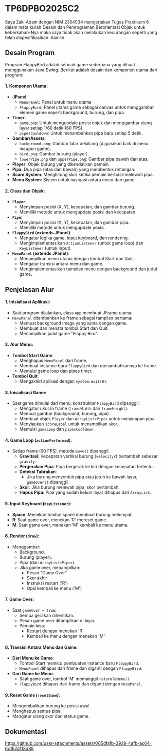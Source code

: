 # TP6DPBO2025C2
Saya Zaki Adam dengan NIM 2304934 mengerjakan Tugas Praktikum 6 dalam mata kuliah Desain dan Pemrograman Berorientasi Objek untuk keberkahan-Nya maka saya tidak akan melakukan kecurangan seperti yang telah dispesifikasikan. Aamiin.

## Desain Program
Program FlappyBird adalah sebuah game sederhana yang dibuat menggunakan Java Swing. Berikut adalah desain dan komponen utama dari program:

#### **1. Komponen Utama:**
- **JPanel**: 
  - `MenuPanel`: Panel untuk menu utama
  - `FlappyBird`: Panel utama game sebagai canvas untuk menggambar elemen game seperti background, burung, dan pipa.
- **Timer**:
    - `gameLoop`: Untuk mengupdate posisi objek dan menggambar ulang layar setiap 1/60 detik (60 FPS).
    - `pipesCooldown`: Untuk menambahkan pipa baru setiap 5 detik.
- **Gambar/Assets**:
    - `background.png`: Gambar latar belakang (digunakan baik di menu maupun game).
    - `bird.png`: Gambar burung (player).
    - `lowerPipe.png` dan `upperPipe.png`: Gambar pipa bawah dan atas.
- **Player**: Objek burung yang dikendalikan pemain.
- **Pipa**: Dua pipa (atas dan bawah) yang membentuk rintangan.
- **Score System**: Menghitung skor ketika pemain berhasil melewati pipa.
- **Menu System**: Sistem untuk navigasi antara menu dan game.

#### **2. Class dan Objek:**
- **`Player`**:  
    - Menyimpan posisi (X, Y), kecepatan, dan gambar burung.     
    - Memiliki metode untuk mengupdate posisi dan kecepatan.      
- **`Pipe`**:
    - Menyimpan posisi (X, Y), kecepatan, dan gambar pipa.
    - Memiliki metode untuk mengupdate posisi.
- **`FlappyBird` (extends JPanel)**:
    - Mengatur logika game, input keyboard, dan rendering.
    - Mengimplementasikan `ActionListener` (untuk game loop) dan `KeyListener` (untuk input).
- **`MenuPanel` (extends JPanel)**:
    - Menampilkan menu utama dengan tombol Start dan Quit.
    - Mengatur transisi antara menu dan game.
    - Mengimplementasikan tampilan menu dengan background dan judul game.

## Penjelasan Alur

#### **1. Inisialisasi Aplikasi:**
- Saat program dijalankan, class `App` membuat JFrame utama.
- `MenuPanel` ditambahkan ke frame sebagai tampilan pertama:
  - Memuat background image yang sama dengan game.
  - Membuat dan menata tombol Start dan Quit.
  - Menampilkan judul game "Flappy Bird".

#### **2. Alur Menu:**
- **Tombol Start Game**:
  - Menghapus `MenuPanel` dari frame.
  - Membuat instance baru `FlappyBird` dan menambahkannya ke frame.
  - Memulai game loop dan pipes timer.
- **Tombol Quit**:
  - Mengakhiri aplikasi dengan `System.exit(0)`.

#### **3. Inisialisasi Game:**
- Saat game dimulai dari menu, konstruktor `FlappyBird` dipanggil:
    - Mengatur ukuran frame (`frameWidth` dan `frameHeight`).
    - Memuat gambar (background, burung, pipa). 
    - Membuat objek `Player` dan `ArrayList<Pipe>` untuk menyimpan pipa. 
    - Menyiapkan `scoreLabel` untuk menampilkan skor. 
    - Memulai `gameLoop` dan `pipesCooldown`.

#### **4. Game Loop (`actionPerformed`):**
- Setiap frame (60 FPS), metode `move()` dipanggil:
    - **Gravitasi**: Kecepatan vertikal burung (`velocityY`) bertambah sebesar `gravity`. 
    - **Pergerakan Pipa**: Pipa bergerak ke kiri dengan kecepatan tertentu.
    - **Deteksi Tabrakan**:
        - Jika burung menyentuh pipa atau jatuh ke bawah layar, `gameOver()` dipanggil.
    - **Skor**: Jika burung melewati pipa, skor bertambah.
    - **Hapus Pipa**: Pipa yang sudah keluar layar dihapus dari `ArrayList`.

#### **5. Input Keyboard (`KeyListener`):**
- **Space**: Menekan tombol space membuat burung melompat.
- **R**: Saat game over, menekan 'R' mereset game.
- **M**: Saat game over, menekan 'M' kembali ke menu utama.

#### **6. Render (`draw`):**
- Menggambar: 
    - Background.    
    - Burung (player).
    - Pipa (dari `ArrayList<Pipe>`).
    - Jika game over, menampilkan:
      - Pesan "Game Over"
      - Skor akhir
      - Instruksi restart ('R')
      - Opsi kembali ke menu ('M')

#### **7. Game Over:**
- Saat `gameOver = true`:
    - Semua gerakan dihentikan.
    - Pesan game over ditampilkan di layar.
    - Pemain bisa:
      - Restart dengan menekan 'R'
      - Kembali ke menu dengan menekan 'M'

#### **8. Transisi Antara Menu dan Game:**
- **Dari Menu ke Game**:
  - Tombol Start memicu pembuatan instance baru `FlappyBird`.
  - `MenuPanel` dihapus dari frame dan diganti dengan `FlappyBird`.
- **Dari Game ke Menu**:
  - Saat game over, tombol 'M' memanggil `returnToMenu()`.
  - `FlappyBird` dihapus dari frame dan diganti dengan `MenuPanel`.

#### **9. Reset Game (`resetGame`):**
- Mengembalikan burung ke posisi awal.
- Menghapus semua pipa.
- Mengatur ulang skor dan status game.

## Dokumentasi
https://github.com/user-attachments/assets/005dfafb-3929-4afb-ac64-6c162d113d88